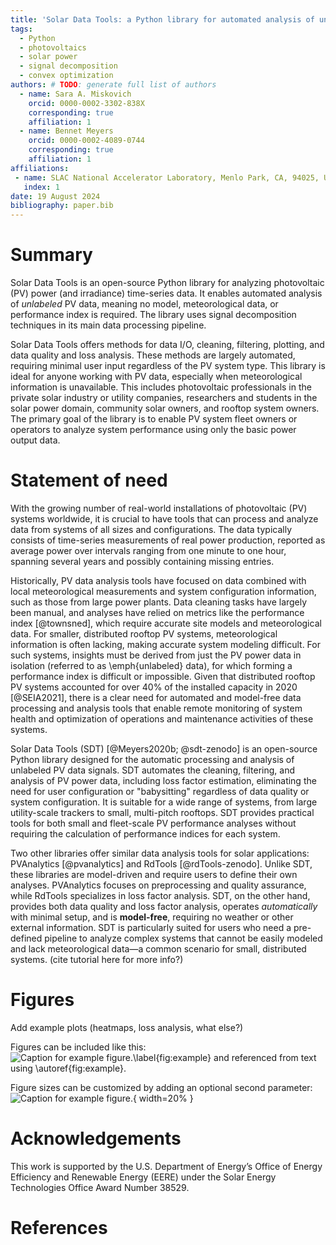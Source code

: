 ```yaml
---
title: 'Solar Data Tools: a Python library for automated analysis of unlabeled PV data'
tags:
  - Python
  - photovoltaics
  - solar power
  - signal decomposition
  - convex optimization
authors: # TODO: generate full list of authors
  - name: Sara A. Miskovich
    orcid: 0000-0002-3302-838X
    corresponding: true
    affiliation: 1
  - name: Bennet Meyers
    orcid: 0000-0002-4089-0744
    corresponding: true
    affiliation: 1
affiliations:
 - name: SLAC National Accelerator Laboratory, Menlo Park, CA, 94025, USA
   index: 1
date: 19 August 2024
bibliography: paper.bib
---
```


# Summary
[//]: # (high level summary, for non expert audience)

Solar Data Tools is an open-source Python library for analyzing 
photovoltaic (PV) power (and irradiance) time-series data. It 
enables automated analysis of _unlabeled_ PV data, meaning no 
model, meteorological data, or performance index is required. The
library uses signal decomposition techniques in its main data 
processing pipeline.

Solar Data Tools offers
methods for data I/O, cleaning, filtering, plotting, and data 
quality and loss analysis. These methods are largely automated,
requiring minimal user input regardless of the PV system 
type.  This library is ideal for anyone working with PV data, 
especially when meteorological information is unavailable. This 
includes photovoltaic professionals in the private solar industry or 
utility companies, researchers and students in the 
solar power domain, community solar owners, and
rooftop system owners. The primary goal of the library is to enable 
PV system fleet owners or operators to analyze system 
performance using only the basic power output data.

# Statement of need

With the growing number
of real-world installations of photovoltaic (PV) systems worldwide, 
it is crucial to have tools that can process and analyze data
from systems of all sizes and configurations. The data
typically consists of time-series measurements of real 
power production, reported as average power over intervals ranging from 
one minute to one hour, spanning several years and possibly 
containing missing entries.

Historically, PV data analysis tools have focused on data combined 
with local meteorological measurements and system configuration 
information, such as those from large power plants. Data cleaning tasks
have largely been manual, and analyses have relied on metrics like the 
performance index [@townsned], which require accurate site models and 
meteorological data. For smaller, distributed rooftop PV systems, 
meteorological information is often lacking, making accurate system 
modeling difficult. For such systems, insights must be derived from just 
the PV power data in isolation (referred to as \emph{unlabeled} data), 
for which forming a performance index is difficult or impossible. Given 
that distributed rooftop PV systems accounted for over 40\% of the 
installed capacity in 2020 [@SEIA2021], there is a clear need for 
automated and model-free data processing and analysis tools that 
enable remote monitoring of system health and optimization of operations 
and maintenance activities of these systems.

[//]: # (Cite dask IEEE short paper too? I don't mention cloud 
deploymetn at all here)
Solar Data Tools (SDT) [@Meyers2020b; @sdt-zenodo] is an open-source Python
library designed for the automatic processing and analysis of unlabeled PV
data signals. SDT automates the cleaning, filtering, and analysis of PV power
data, including loss factor estimation, eliminating the need for user
configuration or "babysitting" regardless of data quality or system
configuration. It is suitable for a wide range of systems, from large
utility-scale trackers to small, multi-pitch rooftops. SDT provides practical
tools for both small and fleet-scale PV performance analyses without
requiring the calculation of performance indices for each system.

Two other libraries offer similar data analysis tools for solar applications:
PVAnalytics [@pvanalytics] and RdTools [@rdTools-zenodo]. Unlike SDT, 
these libraries are model-driven and require users to define their own analyses. 
PVAnalytics focuses on preprocessing and quality assurance, while RdTools specializes in
loss factor analysis. SDT, on the other hand, provides both data quality and
loss factor analysis, operates _automatically_ with minimal setup, and is
**model-free**, requiring no weather or other external information. SDT is
particularly suited for users who need a pre-defined pipeline to analyze
complex systems that cannot be easily modeled and lack meteorological data—a
common scenario for small, distributed systems.
(cite tutorial here for more info?)

# Figures

Add example plots (heatmaps, loss analysis, what else?)

Figures can be included like this:
![Caption for example figure.\label{fig:example}](figure.png)
and referenced from text using \autoref{fig:example}.

Figure sizes can be customized by adding an optional second parameter:
![Caption for example figure.](figure.png){ width=20% }

# Acknowledgements

This work is supported by the U.S. Department of Energy’s Office of 
Energy Efficiency and Renewable Energy (EERE) under the Solar Energy 
Technologies Office Award Number 38529.

# References